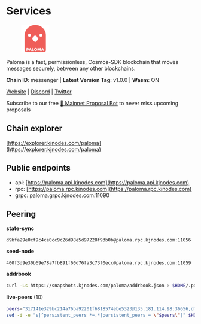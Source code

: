 # Services

<figure><img src="https://raw.githubusercontent.com/kj89/cosmos-images/main/logos/paloma.png" alt=""><figcaption></figcaption></figure>

Paloma is a fast, permissionless, Cosmos-SDK blockchain that  moves messages securely, between any other blockchains.

**Chain ID**: messenger | **Latest Version Tag**: v1.0.0 | **Wasm**: ON

[Website](https://www.palomachain.com) | [Discord](https://discord.gg/tKVFpfdSw4) | [Twitter](https://twitter.com/paloma_chain)



Subscribe to our free [🤖 Mainnet Proposal Bot](https://t.me/kjnodes_proposal_bot) to never miss upcoming proposals


## Chain explorer
[https://explorer.kjnodes.com/paloma](https://explorer.kjnodes.com/paloma)

## Public endpoints

* api: [https://paloma.api.kjnodes.com](https://paloma.api.kjnodes.com)
* rpc: [https://paloma.rpc.kjnodes.com](https://paloma.rpc.kjnodes.com)
* grpc: paloma.grpc.kjnodes.com:11090

## Peering

**state-sync**

```text
d9bfa29e0cf9c4ce0cc9c26d98e5d97228f93b0b@paloma.rpc.kjnodes.com:11056
```

**seed-node**

```text
400f3d9e30b69e78a7fb891f60d76fa3c73f0ecc@paloma.rpc.kjnodes.com:11059
```

**addrbook**
```bash
curl -Ls https://snapshots.kjnodes.com/paloma/addrbook.json > $HOME/.paloma/config/addrbook.json
```

**live-peers** (10)
```bash
peers="317141e329bc214a76ba92201f6818574ebe5323@135.181.114.98:36656,dfa0d66a3713bf6b49bc509a2a4fc75bee042a30@23.88.77.188:20009,471a09da6fafb67bff3aa1f01e00fd1830e53262@136.243.94.138:26656,0bcc8119877ba0c701cd230e35c5477da2657bef@5.78.102.204:26656,06e9c9d5c07755d36241249a568b51ec8476fe65@135.181.220.168:26656,8af8dfa817359036f55f6793b0ed4bcce8884027@85.14.245.70:26656,e5bee82a116c174abf0981c20c34d0e13a7f6c1d@81.0.221.57:26656,d9bfa29e0cf9c4ce0cc9c26d98e5d97228f93b0b@65.109.88.38:11056,874ccf9df2e4c678a18a1fb45a1d3bb703f87fa0@65.109.172.249:26656,1a0232b9426aa1c7a78c92a2136b69d050bb6942@65.108.224.126:26656"
sed -i -e "s|^persistent_peers *=.*|persistent_peers = \"$peers\"|" $HOME/.paloma/config/config.toml
```
